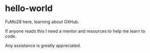 # hello-world

FuMo28 here, learning about GitHub.

If anyone reads this I need a mentor and resources to help me learn to code.

Any assistance is greatly appreciated.
